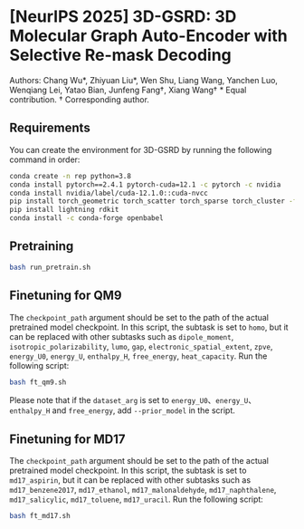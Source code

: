 # [NeurIPS 2025] 3D-GSRD: 3D Molecular Graph Auto-Encoder with Selective Re-mask Decoding
Authors: Chang Wu*, Zhiyuan Liu*, Wen Shu, Liang Wang, Yanchen Luo, Wenqiang Lei, Yatao Bian, Junfeng Fang†, Xiang Wang†
\* Equal contribution. † Corresponding author.

## Requirements

You can create the environment for 3D-GSRD by running the following command in order:

```bash
conda create -n rep python=3.8
conda install pytorch==2.4.1 pytorch-cuda=12.1 -c pytorch -c nvidia
conda install nvidia/label/cuda-12.1.0::cuda-nvcc
pip install torch_geometric torch_scatter torch_sparse torch_cluster -f https://data.pyg.org/whl/torch-2.4.0+cu121.html
pip install lightning rdkit
conda install -c conda-forge openbabel
```

## Pretraining

```bash
bash run_pretrain.sh
```

## Finetuning for QM9

The `checkpoint_path` argument should be set to the path of the actual pretrained model checkpoint. In this script, the subtask is set to `homo`, but it can be replaced with other subtasks such as `dipole_moment`, `isotropic_polarizability`, `lumo`, `gap`, `electronic_spatial_extent`, `zpve`, `energy_U0`, `energy_U`, `enthalpy_H`, `free_energy`, `heat_capacity`. Run the following script:

```bash
bash ft_qm9.sh
```

Please note that if the `dataset_arg` is set to `energy_U0`、`energy_U`、`enthalpy_H` and `free_energy`, add `--prior_model` in the script.

## Finetuning for MD17

The `checkpoint_path` argument should be set to the path of the actual pretrained model checkpoint. In this script, the subtask is set to `md17_aspirin`, but it can be replaced with other subtasks such as `md17_benzene2017`, `md17_ethanol`, `md17_malonaldehyde`, `md17_naphthalene`, `md17_salicylic`, `md17_toluene`, `md17_uracil`. Run the following script:

```bash
bash ft_md17.sh
```
